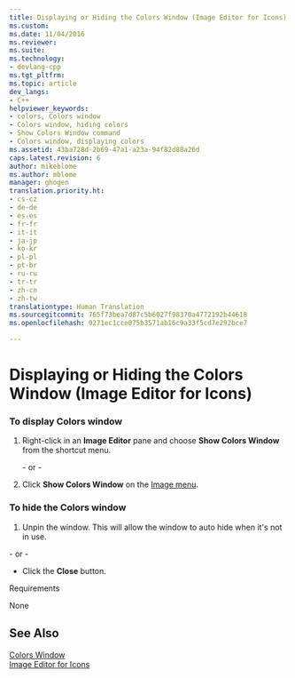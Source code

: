 ```yaml
---
title: Displaying or Hiding the Colors Window (Image Editor for Icons) | Microsoft Docs
ms.custom: 
ms.date: 11/04/2016
ms.reviewer: 
ms.suite: 
ms.technology:
- devlang-cpp
ms.tgt_pltfrm: 
ms.topic: article
dev_langs:
- C++
helpviewer_keywords:
- colors, Colors window
- Colors window, hiding colors
- Show Colors Window command
- Colors window, displaying colors
ms.assetid: 43ba728d-2b69-47a1-a23a-94f82d88a26d
caps.latest.revision: 6
author: mikeblome
ms.author: mblome
manager: ghogen
translation.priority.ht:
- cs-cz
- de-de
- es-es
- fr-fr
- it-it
- ja-jp
- ko-kr
- pl-pl
- pt-br
- ru-ru
- tr-tr
- zh-cn
- zh-tw
translationtype: Human Translation
ms.sourcegitcommit: 765f73bea7d87c5b6027f98370a4772192b44618
ms.openlocfilehash: 9271ec1cce075b3571ab16c9a33f5cd7e292bce7

---
```

# Displaying or Hiding the Colors Window (Image Editor for Icons)
### To display Colors window  
  
1.  Right-click in an **Image Editor** pane and choose **Show Colors Window** from the shortcut menu.  
  
     \- or -  
  
2.  Click **Show Colors Window** on the [Image menu](../mfc/image-menu-image-editor-for-icons.md).  
  
### To hide the Colors window  
  
1.  Unpin the window. This will allow the window to auto hide when it's not in use.  
  
 \- or -  
  
-   Click the **Close** button.  
  
 Requirements  
  
 None  
  
## See Also  
 [Colors Window](../windows/colors-window-image-editor-for-icons.md)   
 [Image Editor for Icons](../mfc/image-editor-for-icons.md)


<!--HONumber=Jan17_HO2-->


